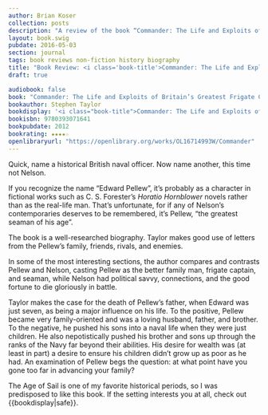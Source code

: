 ```yaml
---
author: Brian Koser
collection: posts
description: "A review of the book “Commander: The Life and Exploits of Britain’s Greatest Frigate Captain” by Stephen Taylor"
layout: book.swig
pubdate: 2016-05-03
section: journal
tags: book reviews non-fiction history biography
title: "Book Review: <i class='book-title'>Commander: The Life and Exploits of Britain’s Greatest Frigate Captain</i>"
draft: true

audiobook: false
book: "Commander: The Life and Exploits of Britain’s Greatest Frigate Captain"
bookauthor: Stephen Taylor
bookdisplay: '<i class="book-title">Commander: The Life and Exploits of Britain’s Greatest Frigate Captain</i>'
bookisbn: 9780393071641
bookpubdate: 2012
bookrating: ★★★★☆
openlibraryurl: "https://openlibrary.org/works/OL16714993W/Commander"
---
```

Quick, name a historical British naval officer. Now name another, this time not Nelson.

If you recognize the name “Edward Pellew”, it’s probably as a character in fictional works such as C. S. Forester’s <i class="book-title">Horatio Hornblower</i> novels rather than as the real-life man. That’s unfortunate, for if any of Nelson’s contemporaries deserves to be remembered, it’s Pellew, “the greatest seaman of his age”.

The book is a well-researched biography. Taylor makes good use of letters from the Pellew’s family, friends, rivals, and enemies.

In some of the most interesting sections, the author compares and contrasts Pellew and Nelson, casting Pellew as the better family man, frigate captain, and seaman, while Nelson had political savvy, connections, and the good fortune to die gloriously in battle. 

Taylor makes the case for the death of Pellew’s father, when Edward was just seven, as being a major influence on his life. To the positive, Pellew became very family-oriented and was a loving husband, father, and brother. To the negative, he pushed his sons into a naval life when they were just children. He also nepotistically pushed his brother and sons up through the ranks of the Navy far beyond their abilities. His desire for wealth was (at least in part) a desire to ensure his children didn’t grow up as poor as he had. An examination of Pellew begs the question: at what point have you gone too far in advancing your family?

The Age of Sail is one of my favorite historical periods, so I was predisposed to like this book. If the setting interests you at all, check out {{bookdisplay|safe}}.